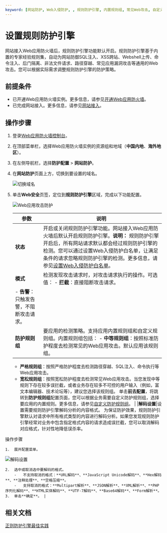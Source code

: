 ```yaml
---
keyword: [网站防护, Web入侵防护, , 规则防护引擎, 内置规则组, 常见Web攻击, 自定义规则组]
---
```


# 设置规则防护引擎

网站接入Web应用防火墙后，规则防护引擎功能默认开启。规则防护引擎基于内置的专家经验规则集，自动为网站防御SQL注入、XSS跨站、Webshell上传、命令注入、后门隔离、非法文件请求、路径穿越、常见应用漏洞攻击等通用的Web攻击。您可以根据实际需求调整规则防护引擎的防护策略。

## 前提条件

-   已开通Web应用防火墙实例。更多信息，请参见[开通Web应用防火墙](/cn.zh-CN/计费与开通服务/开通WAF/开通Web应用防火墙.md)。
-   已完成网站接入。更多信息，请参见[网站接入](/cn.zh-CN/接入WAF/CNAME接入/网站接入.md)。

## 操作步骤

1.  登录[Web应用防火墙控制台](https://yundun.console.aliyun.com/?p=waf)。

2.  在顶部菜单栏，选择Web应用防火墙实例的资源组和地域（**中国内地**、**海外地区**）。

3.  在左侧导航栏，选择**防护配置** \> **网站防护**。

4.  在**网站防护**页面上方，切换到要设置的域名。

    ![切换域名](https://static-aliyun-doc.oss-accelerate.aliyuncs.com/assets/img/zh-CN/1924559951/p77231.png)

5.  单击**Web安全**页签，定位到**规则防护引擎**区域，完成以下功能配置。

    ![Web应用攻击防护](https://static-aliyun-doc.oss-accelerate.aliyuncs.com/assets/img/zh-CN/1840530161/p73893.png)

    |参数|说明|
    |--|--|
    |**状态**|开启或关闭规则防护引擎功能。网站接入Web应用防火墙后默认开启规则防护引擎。**说明：** 规则防护引擎开启后，所有网站请求默认都会经过规则防护引擎的检测。您可以通过设置Web入侵防护白名单，让满足条件的请求忽略规则防护引擎的检测。更多信息，请参见[设置Web入侵防护白名单](/cn.zh-CN/网站防护配置/防护白名单/设置Web入侵防护白名单.md)。 |
    |**模式**|检测发现攻击请求时，对攻击请求执行的操作。可选值：     -   **拦截**：直接阻断攻击请求。
    -   **告警**：只触发告警，不阻断攻击请求。 |
    |**防护规则组**|要应用的检测策略。支持应用内置规则组和自定义规则组。内置规则组包括：    -   **中等规则组**：按照标准防护程度去检测常见的Web应用攻击。默认应用该规则组。
    -   **严格规则组**：按照严格防护程度去检测路径穿越、SQL注入、命令执行等Web应用攻击。
    -   **宽松规则组**：按照宽松防护程度去检测常见Web应用攻击。当您发现中等规则下存在较多误拦截，或者业务存在较多不可控的用户输入（例如，富文本编辑器、技术论坛等），建议您选择该规则组。
单击**前去配置**，将跳转到**防护规则组**配置页面，您可以根据业务需要自定义防护规则组，选择要应用的内置规则。更多信息，请参见[自定义防护规则组](/cn.zh-CN/网站防护配置/自定义防护规则组.md)。 |
    |**解码设置**|设置需要规则防护引擎解码分析的内容格式。 为保证防护效果，规则防护引擎默认对请求中所有格式类型的内容进行解码分析。如果您发现规则防护引擎经常对业务中包含指定格式内容的请求造成误拦截，您可以取消解码对应格式，针对性地降低误杀率。

操作步骤

    1.  展开配置菜单。

![解码设置](https://static-aliyun-doc.oss-accelerate.aliyuncs.com/assets/img/zh-CN/1840530161/p73894.png)

    2.  选中或取消选中要解码的格式。
        -   不支持取消的格式：**URL解码**、**JavaScript Unicode解码**、**Hex解码**、**注释处理**、**空格压缩**。
        -   支持取消的格式：**Multipart解析**、**JSON解析**、**XML解析**、**PHP序列化解码**、**HTML实体解码**、**UTF-7解码**、**Base64解码**、**Form解析**。
    3.  单击**确定**。 |


## 相关文档

[正则防护引擎最佳实践](/cn.zh-CN/网站防护配置/防护配置最佳实践/正则防护引擎最佳实践.md)

